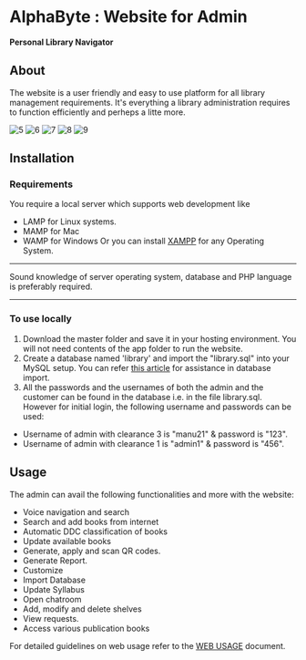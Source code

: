 # AlphaByte : Website for Admin
**Personal Library Navigator**


## About
The website is a user friendly and easy to use platform for all library management requirements.
It's everything a library administration requires to function efficiently and perheps a litte more.

![5](https://user-images.githubusercontent.com/51905437/128195172-1716cb1e-140f-473c-ae21-d82b549374e6.png)
![6](https://user-images.githubusercontent.com/51905437/128195178-edf45367-531d-40b7-b4bb-34920518e0c3.png)
![7](https://user-images.githubusercontent.com/51905437/128195185-41df0309-b9e4-40ea-966d-f60c58e992e4.png)
![8](https://user-images.githubusercontent.com/51905437/128195188-b0370126-4dea-442a-abc5-1c7e1f915204.png)
![9](https://user-images.githubusercontent.com/51905437/128195189-f536f2bb-2ca2-42fa-8338-30242214e624.png)

## Installation
### Requirements
You require a local server which supports web development like 
- LAMP for Linux systems.
- MAMP for Mac
- WAMP for Windows
Or you can install [XAMPP]( https://blog.templatetoaster.com/install-xampp-on-windows/) for any Operating System.
---
Sound knowledge of server operating system, database and PHP language is preferably required.

---

### To use locally
1. Download the master folder and save it in your hosting environment. You will not need contents of the app folder to run the website.
2. Create a database named 'library' and import the "library.sql" into your MySQL setup.
You can refer [this article](https://www.inmotionhosting.com/support/server/databases/import-database-using-phpmyadmin/) for assistance in database import.
4. All the passwords and the usernames of both the admin and the customer can be found in the database i.e. in the file library.sql.
However for initial login, the following username and passwords can be used:
- Username of admin with clearance 3 is "manu21" & password is "123".
- Username of admin with clearance 1 is "admin1" & password is "456".

## Usage
The admin can avail the following functionalities and more with the website:
 - Voice navigation and search
 - Search and add books from internet
 - Automatic DDC classification of books
 - Update available books
 - Generate, apply and scan QR codes.
 - Generate Report.
 - Customize
 - Import Database
 - Update Syllabus
 - Open chatroom
 - Add, modify and delete shelves
 - View requests.
 - Access various publication books

For detailed guidelines on web usage refer to the [WEB USAGE](https://github.com/SYMMKA/sih2020/blob/master/web/WEB%20USAGE.md) document.
